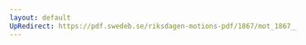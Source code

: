 ```yaml
---
layout: default
UpRedirect: https://pdf.swedeb.se/riksdagen-motions-pdf/1867/mot_1867__ak__00173.pdf
---
```

